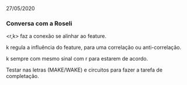 27/05/2020

### Conversa com a Roseli

<r,k> faz a conexão se alinhar ao feature.



k regula a influência do feature, para uma correlação ou anti-correlação.

k sempre com mesmo sinal com r para estarem de acordo.



Testar nas letras (MAKE/WAKE) e circuitos para fazer a tarefa de completação.

